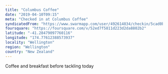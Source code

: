 ```yaml
---
title: "Columbus Coffee"
date: "2019-04-10T09:15"
meta: "Checked in at Columbus Coffee"
syndicatedFrom: "https://www.swarmapp.com/user/492614834/checkin/5cad0b5fc666660039ab1327"
foursquare: "https://foursquare.com/v/52ed7f5811d223d2da8802b2"
latitude: "-41.28479097760116"
longitude: "174.77612388573937"
locality: "Wellington"
region: "Wellington"
country: "New Zealand"
---
```

Coffee and breakfast before tackling today
